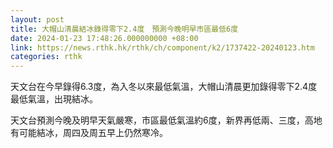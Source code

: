 ```yaml
---
layout: post
title: 大帽山清晨結冰錄得零下2.4度　預測今晚明早市區最低6度
date: 2024-01-23 17:48:26.000000000 +08:00
link: https://news.rthk.hk/rthk/ch/component/k2/1737422-20240123.htm
categories: rthk
---
```


天文台在今早錄得6.3度，為入冬以來最低氣溫，大帽山清晨更加錄得零下2.4度最低氣溫，出現結冰。

天文台預測今晚及明早天氣嚴寒，市區最低氣溫約6度，新界再低兩、三度，高地有可能結冰，周四及周五早上仍然寒冷。
